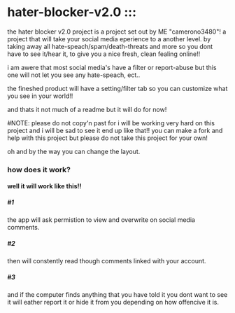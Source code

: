 # hater-blocker-v2.0 :::



the hater blocker v2.0 project is a project set out by ME "camerono3480"! 
a project that will take your social media eperience to a another level. by taking away all hate-speach/spam/death-threats and more so you dont have to see it/hear it, to give you a nice fresh, clean fealing online!! 

i am awere that most social media's have a filter or report-abuse but this one will not let you see any hate-speach, ect..

the fineshed product will have a setting/filter tab so you can customize what you see in your world!!


and thats it not much of a readme but it will do for now!

#NOTE:
please do not copy'n past for i will be working very hard on this project and i will be sad to see it end up like that!! you can make a fork and help with this project but please do not take this project for your own! 

oh and by the way you can change the layout.
<h3>how does it work?</h3>

<h4>well it will work like this!!</h4>

<h5>#1</h5>the app will ask permistion to view and overwrite on social media comments.
<h5>#2</h5>then will constently read though comments linked with your account.
<h5>#3</h5>and if the computer finds anything that you have told it you dont want to see it will eather report it or hide it from you depending on how offencive it is.
